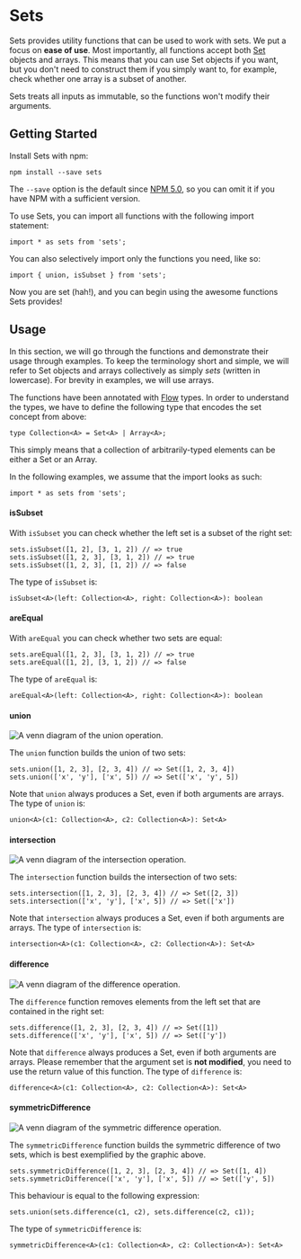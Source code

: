 # Sets

Sets provides utility functions that can be used to work with sets. We put a focus on **ease of use**. Most importantly, all functions accept both [Set](https://developer.mozilla.org/en-US/docs/Web/JavaScript/Reference/Global_Objects/Set) objects and arrays. This means that you can use Set objects if you want, but you don't need to construct them if you simply want to, for example, check whether one array is a subset of another.

Sets treats all inputs as immutable, so the functions won't modify their arguments.



## Getting Started

Install Sets with npm:

    npm install --save sets

The `--save` option is the default since [NPM 5.0](http://blog.npmjs.org/post/161081169345/v500), so you can omit it if you have NPM with a sufficient version.

To use Sets, you can import all functions with the following import statement:

    import * as sets from 'sets';
    
You can also selectively import only the functions you need, like so:

    import { union, isSubset } from 'sets';
    
Now you are set (hah!), and you can begin using the awesome functions Sets provides!



## Usage 

In this section, we will go through the functions and demonstrate their usage through examples. To keep the terminology short and simple, we will refer to Set objects and arrays collectively as simply *sets* (written in lowercase). For brevity in examples, we will use arrays.

The functions have been annotated with [Flow](https://flow.org/) types. In order to understand the types, we have to define the following type that encodes the set concept from above: 

    type Collection<A> = Set<A> | Array<A>;
    
This simply means that a collection of arbitrarily-typed elements can be either a Set or an Array.

In the following examples, we assume that the import looks as such:

    import * as sets from 'sets'; 


#### isSubset

With `isSubset` you can check whether the left set is a subset of the right set:

    sets.isSubset([1, 2], [3, 1, 2]) // => true
    sets.isSubset([1, 2, 3], [3, 1, 2]) // => true
    sets.isSubset([1, 2, 3], [1, 2]) // => false

The type of `isSubset` is:

    isSubset<A>(left: Collection<A>, right: Collection<A>): boolean
    
    
#### areEqual

With `areEqual` you can check whether two sets are equal:

    sets.areEqual([1, 2, 3], [3, 1, 2]) // => true
    sets.areEqual([1, 2], [3, 1, 2]) // => false

The type of `areEqual` is:

    areEqual<A>(left: Collection<A>, right: Collection<A>): boolean
    

#### union

![A venn diagram of the union operation.](https://upload.wikimedia.org/wikipedia/commons/3/30/Venn0111.svg)

The `union` function builds the union of two sets:

    sets.union([1, 2, 3], [2, 3, 4]) // => Set([1, 2, 3, 4])
    sets.union(['x', 'y'], ['x', 5]) // => Set(['x', 'y', 5])
    
Note that `union` always produces a Set, even if both arguments are arrays. The type of `union` is:

    union<A>(c1: Collection<A>, c2: Collection<A>): Set<A>
    
    
#### intersection


![A venn diagram of the intersection operation.](https://upload.wikimedia.org/wikipedia/commons/9/99/Venn0001.svg)

The `intersection` function builds the intersection of two sets:
  
    sets.intersection([1, 2, 3], [2, 3, 4]) // => Set([2, 3])
    sets.intersection(['x', 'y'], ['x', 5]) // => Set(['x'])

Note that `intersection` always produces a Set, even if both arguments are arrays. The type of `intersection` is:

    intersection<A>(c1: Collection<A>, c2: Collection<A>): Set<A>


#### difference

![A venn diagram of the difference operation.](https://upload.wikimedia.org/wikipedia/commons/e/e6/Venn0100.svg)

The `difference` function removes elements from the left set that are contained in the right set:

    sets.difference([1, 2, 3], [2, 3, 4]) // => Set([1])
    sets.difference(['x', 'y'], ['x', 5]) // => Set(['y'])

Note that `difference` always produces a Set, even if both arguments are arrays. Please remember that the argument set is **not modified**, you need to use the return value of this function. The type of `difference` is:

    difference<A>(c1: Collection<A>, c2: Collection<A>): Set<A>
    
    
#### symmetricDifference 

![A venn diagram of the symmetric difference operation.](https://upload.wikimedia.org/wikipedia/commons/4/46/Venn0110.svg)

The `symmetricDifference` function builds the symmetric difference of two sets, which is best exemplified by the graphic above.

    sets.symmetricDifference([1, 2, 3], [2, 3, 4]) // => Set([1, 4])
    sets.symmetricDifference(['x', 'y'], ['x', 5]) // => Set(['y', 5])
    
This behaviour is equal to the following expression:

    sets.union(sets.difference(c1, c2), sets.difference(c2, c1));

The type of `symmetricDifference` is:

    symmetricDifference<A>(c1: Collection<A>, c2: Collection<A>): Set<A>
